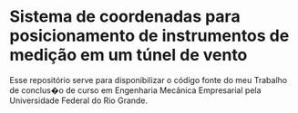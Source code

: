 # Sistema de coordenadas para posicionamento de instrumentos de medição em um túnel de vento
Esse repositório serve para disponibilizar o código fonte do meu Trabalho de conclus�o de curso em Engenharia Mecânica Empresarial
pela Universidade Federal do Rio Grande.
